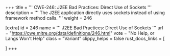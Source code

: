 +++
title = '''
CWE-246: J2EE Bad Practices: Direct Use of Sockets
'''
description	= '''
The J2EE application directly uses sockets instead of using framework method calls.
'''
weight = 246

[extra]
id = 246
name = '''
J2EE Bad Practices: Direct Use of Sockets
'''
url = "https://cwe.mitre.org/data/definitions/246.html"
vote = "No Help, or Langs Won't Help"
class = "Variant"
clippy_helps = false
rust_docs_links = [
	
]
+++
